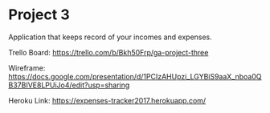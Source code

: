 Project 3
================
Application that keeps record of your incomes and expenses. 

Trello Board:
https://trello.com/b/Bkh50Frp/ga-project-three

Wireframe:
https://docs.google.com/presentation/d/1PCIzAHUpzi_LGYBiS9aaX_nboa0QB37BIVE8LPUiJo4/edit?usp=sharing

Heroku Link:
https://expenses-tracker2017.herokuapp.com/

